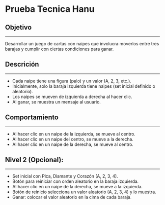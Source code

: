 # Prueba Tecnica Hanu

## Objetivo
---
Desarrollar un juego de cartas con naipes que involucra moverlos entre tres barajas y cumplir con ciertas condiciones para ganar.

## Descrición
---
* Cada naipe tiene una figura (palo) y un valor (A, 2, 3, etc.).
* Inicialmente, solo la baraja izquierda tiene naipes (set inicial definido o  aleatorio).
* Los naipes se mueven de izquierda a derecha al hacer clic.
* Al ganar, se muestra un mensaje al usuario.
## Comportamiento
---
* Al hacer clic en un naipe de la izquierda, se mueve al centro.
* Al hacer clic en un naipe del centro, se mueve a la derecha.
* Al hacer clic en un naipe de la derecha, se mueve al centro.
## Nivel 2 (Opcional):
---
* Set inicial con Pica, Diamante y Corazón (A, 2, 3, 4).
* Botón para reiniciar con orden aleatorio en la baraja izquierda.
* Al hacer clic en un naipe de la derecha, se mueve a la izquierda.
* Botón de reinicio selecciona un valor aleatorio (A, 2, 3, 4) y lo muestra.
* Ganar: colocar el valor aleatorio en la cima de cada baraja.